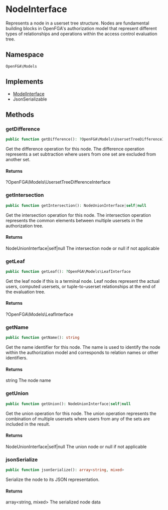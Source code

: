 # NodeInterface

Represents a node in a userset tree structure. Nodes are fundamental building blocks in OpenFGA&#039;s authorization model that represent different types of relationships and operations within the access control evaluation tree.

## Namespace
`OpenFGA\Models`

## Implements
* [ModelInterface](ModelInterface.md)
* JsonSerializable



## Methods
### getDifference


```php
public function getDifference(): ?OpenFGA\Models\UsersetTreeDifferenceInterface
```

Get the difference operation for this node. The difference operation represents a set subtraction where users from one set are excluded from another set.


#### Returns
?OpenFGA\Models\UsersetTreeDifferenceInterface

### getIntersection


```php
public function getIntersection(): NodeUnionInterface|self|null
```

Get the intersection operation for this node. The intersection operation represents the common elements between multiple usersets in the authorization tree.


#### Returns
NodeUnionInterface&#124;self&#124;null
 The intersection node or null if not applicable

### getLeaf


```php
public function getLeaf(): ?OpenFGA\Models\LeafInterface
```

Get the leaf node if this is a terminal node. Leaf nodes represent the actual users, computed usersets, or tuple-to-userset relationships at the end of the evaluation tree.


#### Returns
?OpenFGA\Models\LeafInterface

### getName


```php
public function getName(): string
```

Get the name identifier for this node. The name is used to identify the node within the authorization model and corresponds to relation names or other identifiers.


#### Returns
string
 The node name

### getUnion


```php
public function getUnion(): NodeUnionInterface|self|null
```

Get the union operation for this node. The union operation represents the combination of multiple usersets where users from any of the sets are included in the result.


#### Returns
NodeUnionInterface&#124;self&#124;null
 The union node or null if not applicable

### jsonSerialize


```php
public function jsonSerialize(): array<string, mixed>
```

Serialize the node to its JSON representation.


#### Returns
array&lt;string, mixed&gt;
 The serialized node data

